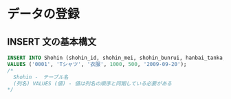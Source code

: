 # データの登録

## INSERT 文の基本構文

```sql
INSERT INTO Shohin (shohin_id, shohin_mei, shohin_bunrui, hanbai_tanka, shiire_tanka, tourokubi)
VALUES ('0001', 'Tシャツ', '衣服', 1000, 500, '2009-09-20');
/*
  Shohin -　テーブル名
  (列名) VALUES (値) - 値は列名の順序と同期している必要がある
*/
```
